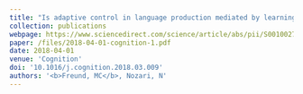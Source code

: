 ```yaml
---
title: "Is adaptive control in language production mediated by learning?"
collection: publications
webpage: https://www.sciencedirect.com/science/article/abs/pii/S0010027718300714
paper: /files/2018-04-01-cognition-1.pdf
date: 2018-04-01
venue: 'Cognition'
doi: '10.1016/j.cognition.2018.03.009'
authors: '<b>Freund, MC</b>, Nozari, N'
---
```

